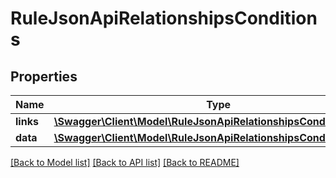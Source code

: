 # RuleJsonApiRelationshipsConditions

## Properties
Name | Type | Description | Notes
------------ | ------------- | ------------- | -------------
**links** | [**\Swagger\Client\Model\RuleJsonApiRelationshipsConditionsLinks**](RuleJsonApiRelationshipsConditionsLinks.md) |  | [optional] 
**data** | [**\Swagger\Client\Model\RuleJsonApiRelationshipsConditionsData[]**](RuleJsonApiRelationshipsConditionsData.md) |  | [optional] 

[[Back to Model list]](../../README.md#documentation-for-models) [[Back to API list]](../../README.md#documentation-for-api-endpoints) [[Back to README]](../../README.md)

